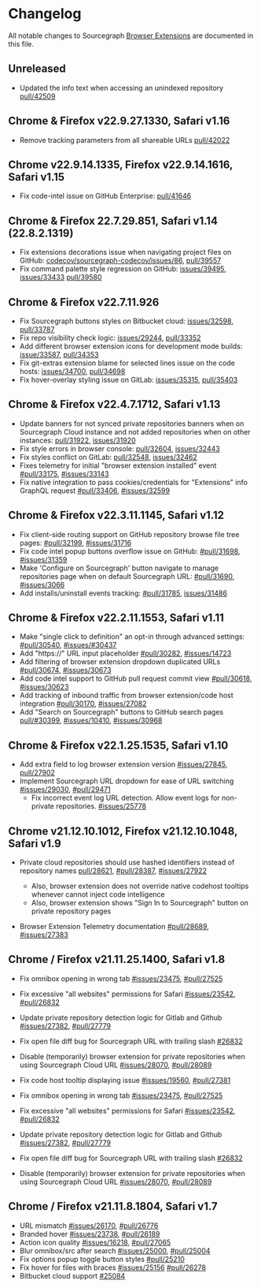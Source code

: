 <!--
###################################### READ ME ###########################################
### This changelog should always be read on `main` branch. Its contents on version   ###
### branches do not necessarily reflect the changes that have gone into that branch.   ###
##########################################################################################
-->

# Changelog

All notable changes to Sourcegraph [Browser Extensions](./README.md) are documented in this file.

<!-- START CHANGELOG -->

## Unreleased

- Updated the info text when accessing an unindexed repository [pull/42509](https://github.com/sourcegraph/sourcegraph/pull/42509)

## Chrome & Firefox v22.9.27.1330, Safari v1.16

- Remove tracking parameters from all shareable URLs [pull/42022](https://github.com/sourcegraph/sourcegraph/pull/42022)

## Chrome v22.9.14.1335, Firefox v22.9.14.1616, Safari v1.15

- Fix code-intel issue on GitHub Enterprise: [pull/41646](https://github.com/sourcegraph/sourcegraph/pull/41646)

## Chrome & Firefox 22.7.29.851, Safari v1.14 (22.8.2.1319)

- Fix extensions decorations issue when navigating project files on GitHub: [codecov/sourcegraph-codecov/issues/86](https://github.com/codecov/sourcegraph-codecov/issues/86), [pull/39557](https://github.com/sourcegraph/sourcegraph/pull/39557)
- Fix command palette style regression on GitHub: [issues/39495](https://github.com/sourcegraph/sourcegraph/issues/39495), [issues/33433](https://github.com/sourcegraph/sourcegraph/issues/33433) [pull/39580](https://github.com/sourcegraph/sourcegraph/pull/39580)

## Chrome & Firefox v22.7.11.926

- Fix Sourcegraph buttons styles on Bitbucket cloud: [issues/32598](https://github.com/sourcegraph/sourcegraph/issues/32598), [pull/33787](https://github.com/sourcegraph/sourcegraph/pull/33787)
- Fix repo visibility check logic: [issues/29244](https://github.com/sourcegraph/sourcegraph/issues/29244), [pull/33352](https://github.com/sourcegraph/sourcegraph/pull/33352)
- Add different browser extension icons for development mode builds: [issue/33587](https://github.com/sourcegraph/sourcegraph/issues/33587), [pull/34353](https://github.com/sourcegraph/sourcegraph/pull/34353)
- Fix git-extras extension blame for selected lines issue on the code hosts: [issues/34700](https://github.com/sourcegraph/sourcegraph/issues/34700), [pull/34698](https://github.com/sourcegraph/sourcegraph/pull/34698)
- Fix hover-overlay styling issue on GitLab: [issues/35315](https://github.com/sourcegraph/sourcegraph/issues/35315), [pull/35403](https://github.com/sourcegraph/sourcegraph/pull/35403)

## Chrome & Firefox v22.4.7.1712, Safari v1.13

- Update banners for not synced private repositories banners when on Sourcegraph Cloud instance and not added repositories when on other instances: [pull/31922](https://github.com/sourcegraph/sourcegraph/pull/31922), [issues/31920](https://github.com/sourcegraph/sourcegraph/issues/31920)
- Fix style errors in browser console: [pull/32604](https://github.com/sourcegraph/sourcegraph/pull/32604), [issues/32443](https://github.com/sourcegraph/sourcegraph/issues/32443)
- Fix styles conflict on GitLab: [pull/32548](https://github.com/sourcegraph/sourcegraph/pull/32548), [issues/32462](https://github.com/sourcegraph/sourcegraph/issues/32462)
- Fixes telemetry for initial "browser extension installed" event [#pull/33175](https://github.com/sourcegraph/sourcegraph/pull/33175), [#issues/33143](https://github.com/sourcegraph/sourcegraph/issues/33143)
- Fix native integration to pass cookies/credentials for "Extensions" info GraphQL request [#pull/33406](https://github.com/sourcegraph/sourcegraph/pull/33406), [#issues/32599](https://github.com/sourcegraph/sourcegraph/issues/32599)

## Chrome & Firefox v22.3.11.1145, Safari v1.12

- Fix client-side routing support on GitHub repository browse file tree pages: [#pull/32199](https://github.com/sourcegraph/sourcegraph/pull/32199), [#issues/31716](https://github.com/sourcegraph/sourcegraph/issues/31716)
- Fix code intel popup buttons overflow issue on GitHub: [#pull/31698](https://github.com/sourcegraph/sourcegraph/pull/31698), [#issues/31359](https://github.com/sourcegraph/sourcegraph/issues/31359)
- Make 'Configure on Sourcegraph' button navigate to manage repositories page when on default Sourcegraph URL: [#pull/31690](https://github.com/sourcegraph/sourcegraph/pull/31690), [#issues/3066](https://github.com/sourcegraph/sourcegraph/issues/3066)
- Add installs/uninstall events tracking: [#pull/31785](https://github.com/sourcegraph/sourcegraph/pull/31785), [issues/31486](https://github.com/sourcegraph/sourcegraph/issues/31486)

## Chrome & Firefox v22.2.11.1553, Safari v1.11

- Make "single click to definition" an opt-in through advanced settings: [#pull/30540](https://github.com/sourcegraph/sourcegraph/pull/30540), [#issues/#30437](https://github.com/sourcegraph/sourcegraph/issues/30437)
- Add "https://" URL input placeholder [#pull/30282](https://github.com/sourcegraph/sourcegraph/pull/30282), [#issues/14723](https://github.com/sourcegraph/sourcegraph/issues/14723)
- Add filtering of browser extension dropdown duplicated URLs [#pull/30674](https://github.com/sourcegraph/sourcegraph/pull/30674), [#issues/30673](https://github.com/sourcegraph/sourcegraph/issues/30673)
- Add code intel support to GitHub pull request commit view [#pull/30618](https://github.com/sourcegraph/sourcegraph/pull/30618), [#issues/30623](https://github.com/sourcegraph/sourcegraph/issues/30623)
- Add tracking of inbound traffic from browser extension/code host integration [#pull/30170](https://github.com/sourcegraph/sourcegraph/pull/30170), [#issues/27082](https://github.com/sourcegraph/sourcegraph/issues/27082)
- Add "Search on Sourcegraph" buttons to GitHub search pages [pull/#30399](https://github.com/sourcegraph/sourcegraph/pull/30399), [#issues/10410](https://github.com/sourcegraph/sourcegraph/issues/10410), [#issues/30968](https://github.com/sourcegraph/sourcegraph/issues/30968)

## Chrome & Firefox v22.1.25.1535, Safari v1.10

- Add extra field to log browser extension version [#issues/27845](https://github.com/sourcegraph/sourcegraph/issues/27845), [pull/27902](https://github.com/sourcegraph/sourcegraph/pull/27902)
- Implement Sourcegraph URL dropdown for ease of URL switching [#issues/29030](https://github.com/sourcegraph/sourcegraph/issues/29030), [#pull/29471](https://github.com/sourcegraph/sourcegraph/pull/29471)
  - Fix incorrect event log URL detection. Allow event logs for non-private repositories. [#issues/25778](https://github.com/sourcegraph/sourcegraph/issues/25778)

## Chrome v21.12.10.1012, Firefox v21.12.10.1048, Safari v1.9

- Private cloud repositories should use hashed identifiers instead of repository names [pull/28621](https://github.com/sourcegraph/sourcegraph/pull/28621), [#pull/28387](https://github.com/sourcegraph/sourcegraph/pull/28387), [#issues/27922](https://github.com/sourcegraph/sourcegraph/issues/27922)

  - Also, browser extension does not override native codehost tooltips whenever cannot inject code intelligence
  - Also, browser extension shows "Sign In to Sourcegraph" button on private repository pages

- Browser Extension Telemetry documentation [#pull/28689](https://github.com/sourcegraph/sourcegraph/pull/28689), [#issues/27383](https://github.com/sourcegraph/sourcegraph/issues/27383)

## Chrome / Firefox v21.11.25.1400, Safari v1.8

- Fix omnibox opening in wrong tab [#issues/23475](https://github.com/sourcegraph/sourcegraph/issues/23475), [#pull/27525](https://github.com/sourcegraph/sourcegraph/pull/27525)
- Fix excessive "all websites" permissions for Safari [#issues/23542](https://github.com/sourcegraph/sourcegraph/issues/23542), [#pull/26832](https://github.com/sourcegraph/sourcegraph/pull/26832)
- Update private repository detection logic for Gitlab and Github [#issues/27382](https://github.com/sourcegraph/sourcegraph/issues/27382), [#pull/27779](https://github.com/sourcegraph/sourcegraph/pull/27779)
- Fix open file diff bug for Sourcegraph URL with trailing slash [#26832](https://github.com/sourcegraph/sourcegraph/pull/28058)
- Disable (temporarily) browser extension for private repositories when using Sourcegraph Cloud URL [#issues/28070](https://github.com/sourcegraph/sourcegraph/issues/28070), [#pull/28089](https://github.com/sourcegraph/sourcegraph/pull/28089)
- Fix code host tooltip displaying issue [#issues/19560](https://github.com/sourcegraph/sourcegraph/issues/19560), [#pull/27381](https://github.com/sourcegraph/sourcegraph/pull/27381)

- Fix omnibox opening in wrong tab [#issues/23475](https://github.com/sourcegraph/sourcegraph/issues/23475), [#pull/27525](https://github.com/sourcegraph/sourcegraph/pull/27525)
- Fix excessive "all websites" permissions for Safari [#issues/23542](https://github.com/sourcegraph/sourcegraph/issues/23542), [#pull/26832](https://github.com/sourcegraph/sourcegraph/pull/26832)
- Update private repository detection logic for Gitlab and Github [#issues/27382](https://github.com/sourcegraph/sourcegraph/issues/27382), [#pull/27779](https://github.com/sourcegraph/sourcegraph/pull/27779)
- Fix open file diff bug for Sourcegraph URL with trailing slash [#26832](https://github.com/sourcegraph/sourcegraph/pull/28058)
- Disable (temporarily) browser extension for private repositories when using Sourcegraph Cloud URL [#issues/28070](https://github.com/sourcegraph/sourcegraph/issues/28070), [#pull/28089](https://github.com/sourcegraph/sourcegraph/pull/28089)

## Chrome / Firefox v21.11.8.1804, Safari v1.7

- URL mismatch [#issues/26170](https://github.com/sourcegraph/sourcegraph/issues/26170), [#pull/26776](https://github.com/sourcegraph/sourcegraph/pull/26776)
- Branded hover [#issues/23738](https://github.com/sourcegraph/sourcegraph/issues/23738), [#pull/26189](https://github.com/sourcegraph/sourcegraph/pull/26189)
- Action icon quality [#issues/16218](https://github.com/sourcegraph/sourcegraph/issues/16218), [#pull/27065](https://github.com/sourcegraph/sourcegraph/pull/27065)
- Blur omnibox/src after search [#issues/25000](https://github.com/sourcegraph/sourcegraph/issues/25000), [#pull/25004](https://github.com/sourcegraph/sourcegraph/pull/25004)
- Fix options popup toggle button styles [#pull/25210](https://github.com/sourcegraph/sourcegraph/pull/25210)
- Fix hover for files with braces [#issues/25156](https://github.com/sourcegraph/sourcegraph/issues/25156) [#pull/26278](https://github.com/sourcegraph/sourcegraph/pull/26278)
- Bitbucket cloud support [#25084](https://github.com/sourcegraph/sourcegraph/pull/25084)
